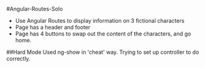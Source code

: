 #Angular-Routes-Solo
- Use Angular Routes to display information on 3 fictional characters
- Page has a header and footer
- Page has 4 buttons to swap out the content of the characters, and go home.



##Hard Mode
Used ng-show in 'cheat' way.  Trying to set up controller to do correctly.
